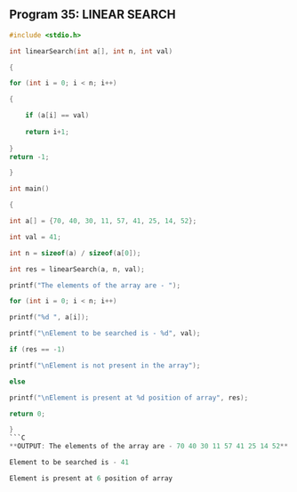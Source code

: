 ## Program 35: LINEAR SEARCH
```C
#include <stdio.h>

int linearSearch(int a[], int n, int val)

{

for (int i = 0; i < n; i++)

{  

    if (a[i] == val)  
    
    return i+1;  
    
}  
return -1;

}

int main()

{

int a[] = {70, 40, 30, 11, 57, 41, 25, 14, 52};

int val = 41;

int n = sizeof(a) / sizeof(a[0]);

int res = linearSearch(a, n, val);

printf("The elements of the array are - ");

for (int i = 0; i < n; i++)

printf("%d ", a[i]);

printf("\nElement to be searched is - %d", val);

if (res == -1)

printf("\nElement is not present in the array");

else

printf("\nElement is present at %d position of array", res);

return 0;

}
```C
**OUTPUT: The elements of the array are - 70 40 30 11 57 41 25 14 52**

Element to be searched is - 41

Element is present at 6 position of array
